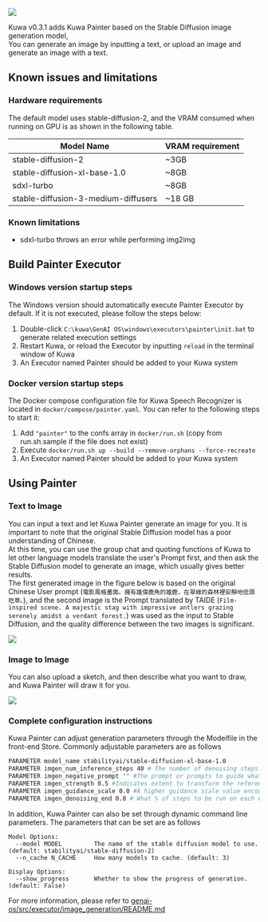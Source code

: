 ![](./img/2024-06-24-painter/hand-drawn-apple.png)

Kuwa v0.3.1 adds Kuwa Painter based on the Stable Diffusion image generation model,  
You can generate an image by inputting a text, or upload an image and generate an image with a text.

<!-- truncate -->

## Known issues and limitations
### Hardware requirements

The default model uses stable-diffusion-2, and the VRAM consumed when running on GPU is as shown in the following table.

| Model Name|VRAM requirement|
|------|-------|
| stable-diffusion-2            | ~3GB |
| stable-diffusion-xl-base-1.0  | ~8GB |
| sdxl-turbo                    | ~8GB |
| stable-diffusion-3-medium-diffusers | ~18 GB |

### Known limitations
- sdxl-turbo throws an error while performing img2img

## Build Painter Executor

### Windows version startup steps

The Windows version should automatically execute Painter Executor by default. If it is not executed, please follow the steps below:
1. Double-click `C:\kuwa\GenAI OS\windows\executors\painter\init.bat` to generate related execution settings
2. Restart Kuwa, or reload the Executor by inputting `reload` in the terminal window of Kuwa
3. An Executor named Painter should be added to your Kuwa system

### Docker version startup steps

The Docker compose configuration file for Kuwa Speech Recognizer is located in `docker/compose/painter.yaml`. You can refer to the following steps to start it:
1. Add `"painter"` to the confs array in `docker/run.sh` (copy from run.sh.sample if the file does not exist)
2. Execute `docker/run.sh up --build --remove-orphans --force-recreate`
3. An Executor named Painter should be added to your Kuwa system

## Using Painter

### Text to Image

You can input a text and let Kuwa Painter generate an image for you. It is important to note that the original Stable Diffusion model has a poor understanding of Chinese.  
At this time, you can use the group chat and quoting functions of Kuwa to let other language models translate the user's Prompt first, and then ask the Stable Diffusion model to generate an image, which usually gives better results.  
The first generated image in the figure below is based on the original Chinese User prompt (`電影風格畫面。擁有雄偉鹿角的雄鹿，在翠綠的森林裡安靜地低頭吃草。`), and the second image is the Prompt translated by TAIDE (`Film-inspired scene. A majestic stag with impressive antlers grazing serenely amidst a verdant forest.`) was used as the input to Stable Diffusion, and the quality difference between the two images is significant.

![](./img/2024-06-24-painter/zh-en-prompt.png)

### Image to Image

You can also upload a sketch, and then describe what you want to draw, and Kuwa Painter will draw it for you.

![](./img/2024-06-24-painter/img2img.png)

### Complete configuration instructions

Kuwa Painter can adjust generation parameters through the Modelfile in the front-end Store. Commonly adjustable parameters are as follows

```dockerfile
PARAMETER model_name stabilityai/stable-diffusion-xl-base-1.0
PARAMETER imgen_num_inference_steps 40 # The number of denoising steps. More denoising steps usually lead to a higher quality image at the expense of slower inference
PARAMETER imgen_negative_prompt "" #The prompt or prompts to guide what to not include in image generation. If not defined, you need to pass negative_prompt_embeds instead. Ignored when not using guidance (guidance_scale < 1).
PARAMETER imgen_strength 0.5 #Indicates extent to transform the reference image. Must be between 0 and 1. image is used as a starting point and more noise is added the higher the strength. The number of denoising steps depends on the amount of noise initially added. When strength is 1, added noise is maximum and the denoising process runs for the full number of iterations specified in num_inference_steps. A value of 1 essentially ignores image.
PARAMETER imgen_guidance_scale 0.0 #A higher guidance scale value encourages the model to generate images closely linked to the text prompt at the expense of lower image quality. Guidance scale is enabled when guidance_scale 
PARAMETER imgen_denoising_end 0.8 # What % of steps to be run on each experts (80/20) (SDXL only)
```

In addition, Kuwa Painter can also be set through dynamic command line parameters. The parameters that can be set are as follows

```
Model Options:
  --model MODEL         The name of the stable diffusion model to use. (default: stabilityai/stable-diffusion-2)
  --n_cache N_CACHE     How many models to cache. (default: 3)

Display Options:
  --show_progress       Whether to show the progress of generation. (default: False)
```

For more information, please refer to [genai-os/src/executor/image_generation/README.md](https://github.com/kuwaai/kuwa-aios/blob/main/src/executor/image_generation/README.md)